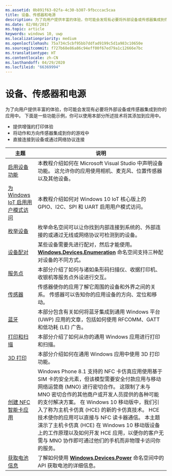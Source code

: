 ```yaml
---
ms.assetid: 0b891f63-02fa-4c30-b307-9fbcccac5caa
title: 设备、传感器和电源
description: 为了向用户提供丰富的体验，你可能会发现有必要将外部设备或传感器集成到你的应用中。
ms.date: 02/08/2017
ms.topic: article
keywords: windows 10, uwp
ms.localizationpriority: medium
ms.openlocfilehash: 75a734c5cbf95bb7ddfad9199c5d1a983c10650e
ms.sourcegitcommit: f727b68e86a86c94eff00f67ed79a1c12666e7bc
ms.translationtype: HT
ms.contentlocale: zh-CN
ms.lasthandoff: 04/29/2020
ms.locfileid: "66369994"
---
```

# <a name="devices-sensors-and-power"></a>设备、传感器和电源


为了向用户提供丰富的体验，你可能会发现有必要将外部设备或传感器集成到你的应用中。 下面是一些功能示例，你可以使用本部分所述技术将其添加到应用中。

-   提供增强的打印体验
-   将动作和方向传感器集成到你的游戏中
-   直接连接到设备或通过网络协议连接

| 主题 | 说明 |
|-------|-------------|
| [启用设备功能](enable-device-capabilities.md) | 本教程介绍如何在 Microsoft Visual Studio 中声明设备功能。 这允许你的应用使用相机、麦克风、位置传感器以及其他设备。 | 
| [为 Windows IoT 启用用户模式访问](enable-usermode-access.md) | 本教程介绍如何对 Windows 10 IoT 核心版上的 GPIO、I2C、SPI 和 UART 启用用户模式访问。 |
| [枚举设备](enumerate-devices.md) | 枚举命名空间可以让你找到内部连接到系统的、外部连接的或通过无线或网络协议可检测到的设备。 |
| [设备配对](pair-devices.md) | 某些设备需要先进行配对，然后才能使用。 [  <strong>Windows.Devices.Enumeration</strong>](https://docs.microsoft.com/uwp/api/Windows.Devices.Enumeration) 命名空间支持三种配对设备的不同方式。 |
| [服务点](point-of-service.md) | 本部分介绍了如何与诸如条形码扫描仪、收据打印机、收银机等服务点外设进行交互。 | 
| [传感器](sensors.md) | 传感器使你的应用了解它周围的设备和外界之间的关系。 传感器可以告知你的应用设备的方向、定位和移动。 |
| [蓝牙](bluetooth.md) | 本部分包含有关如何将蓝牙集成到通用 Windows 平台 (UWP) 应用的文章，包括如何使用 RFCOMM、GATT 和低功耗 (LE) 广告。 | 
| [打印和扫描](printing-and-scanning.md) | 本部分介绍了如何从你的通用 Windows 应用进行打印和扫描。 | 
| [3D 打印](3d-printing.md) | 本部分介绍如何在通用 Windows 应用中使用 3D 打印功能。 |
| [创建 NFC 智能卡应用](host-card-emulation.md) | Windows Phone 8.1 支持的 NFC 卡仿真应用使用基于 SIM 卡的安全元素，但该模型需要安全付款应用与移动网络运营商 (MNO) 进行密切合作。 这限制了未与 MNO 密切合作的其他商户或开发人员提供的各种可能的支付解决方案。 在 Windows 10 移动版中，我们引入了称为主机卡仿真 (HCE) 的新的卡仿真技术。 HCE 技术使你的应用可以直接与 NFC 读卡器通信。 本主题演示了主机卡仿真 (HCE) 在 Windows 10 移动版设备上的工作原理以及如何开发 HCE 应用，以便你的客户无需与 MNO 协作即可通过他们的手机而非物理卡访问你的服务。 |
| [获取电池信息](get-battery-info.md) | 了解如何使用 [<strong>Windows.Devices.Power</strong>](https://docs.microsoft.com/uwp/api/Windows.Devices.Power) 命名空间中的 API 获取电池的详细信息。 |

